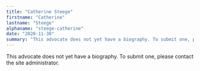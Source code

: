 ```yaml
---
title: "Catherine Steege"
firstname: "Catherine"
lastname: "Steege"
alphaname: "steege-catherine"
date: "2020-11-30"
summary: "This advocate does not yet have a biography. To submit one, please contact the site administrator."
---
```

This advocate does not yet have a biography. To submit one, please contact the site administrator.

